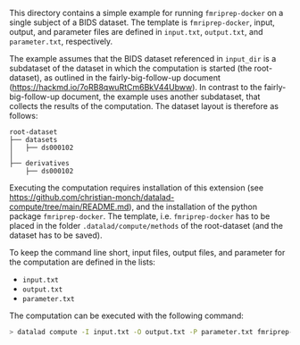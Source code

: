 This directory contains a simple example for running `fmriprep-docker` on a single subject of a BIDS dataset. The template is `fmriprep-docker`, input, output, and parameter files are defined in `input.txt`, `output.txt`, and `parameter.txt`, respectively.

The example assumes that the BIDS dataset referenced in `input_dir` is a subdataset of the dataset in which the computation is started (the root-dataset), as outlined in the fairly-big-follow-up document (https://hackmd.io/7oRB8qwuRtCm6BkV44Ubww). In contrast to the fairly-big-follow-up document, the example uses another subdataset, that collects the results of the computation. The dataset layout is therefore as follows:
```
root-dataset
├── datasets
│   ├── ds000102
│
├── derivatives
    ├── ds000102
```

Executing the computation requires installation of this extension (see https://github.com/christian-monch/datalad-compute/tree/main/README.md), and the installation of the python package `fmriprep-docker`. The template, i.e. `fmriprep-docker` has to be placed in the folder `.datalad/compute/methods` of the root-dataset (and the dataset has to be saved).

To keep the command line short, input files, output files, and parameter for the computation are defined in the lists:
- `input.txt`
- `output.txt`
- `parameter.txt`

The computation can be executed with the following command:

```bash
> datalad compute -I input.txt -O output.txt -P parameter.txt fmriprep-docker
```
